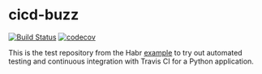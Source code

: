 # cicd-buzz

[![Build Status](https://travis-ci.org/TheSanchouz/cicd-buzz.svg?branch=master)](https://travis-ci.org/TheSanchouz/cicd-buzz)
[![codecov](https://codecov.io/gh/TheSanchouz/cicd-buzz/branch/master/graph/badge.svg)](https://codecov.io/gh/TheSanchouz/cicd-buzz)

This is the test repository from the Habr [example][1] to try out automated testing and continuous integration with Travis CI for a Python application.

<!-- LINKS -->
[1]: https://habr.com/ru/company/southbridge/blog/329262/
